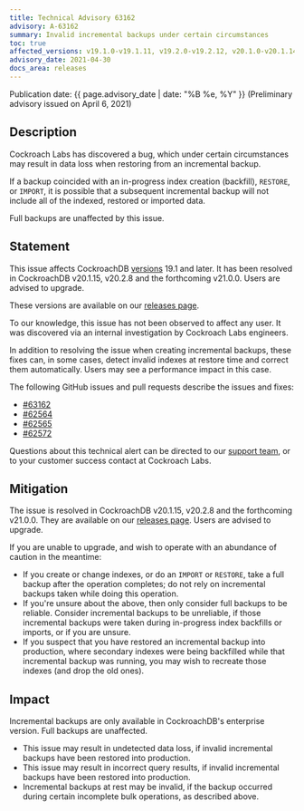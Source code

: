 ```yaml
---
title: Technical Advisory 63162
advisory: A-63162
summary: Invalid incremental backups under certain circumstances
toc: true
affected_versions: v19.1.0-v19.1.11, v19.2.0-v19.2.12, v20.1.0-v20.1.14, v20.2.0-v20.2.7
advisory_date: 2021-04-30
docs_area: releases
---
```


Publication date: {{ page.advisory_date | date: "%B %e, %Y" }}
(Preliminary advisory issued on April 6, 2021)

## Description

Cockroach Labs has discovered a bug, which under certain circumstances may result in data loss when restoring from an incremental backup.

If a backup coincided with an in-progress index creation (backfill), `RESTORE`, or `IMPORT`, it is possible that a subsequent incremental backup will not include all of the indexed, restored or imported data.

Full backups are unaffected by this issue.

## Statement

This issue affects CockroachDB [versions](/docs/releases/) 19.1 and later. It has been resolved in CockroachDB v20.1.15, v20.2.8 and the forthcoming v21.0.0. Users are advised to upgrade.

These versions are available on our [releases page](../releases/index.html).

To our knowledge, this issue has not been observed to affect any user. It was discovered via an internal investigation by Cockroach Labs engineers.

In addition to resolving the issue when creating incremental backups, these fixes can, in some cases, detect invalid indexes at restore time and correct them automatically. Users may see a performance impact in this case.

The following GitHub issues and pull requests describe the issues and fixes:

- [#63162](https://github.com/cockroachdb/cockroach/issues/63162)
- [#62564](https://github.com/cockroachdb/cockroach/issues/62564)
- [#62565](https://github.com/cockroachdb/cockroach/issues/62565)
- [#62572](https://github.com/cockroachdb/cockroach/pull/62572)

Questions about this technical alert can be directed to our [support team](https://support.cockroachlabs.com/), or to your customer success contact at Cockroach Labs.

## Mitigation

The issue is resolved in CockroachDB v20.1.15, v20.2.8 and the forthcoming v21.0.0. They are available on our [releases page](../releases/index.html). Users are advised to upgrade.

If you are unable to upgrade, and wish to operate with an abundance of caution in the meantime:

- If you create or change indexes, or do an `IMPORT` or `RESTORE`, take a full backup after the operation completes; do not rely on incremental backups taken while doing this operation.
- If you're unsure about the above, then only consider full backups to be reliable. Consider incremental backups to be unreliable, if those incremental backups were taken during in-progress index backfills or imports, or if you are unsure.
- If you suspect that you have restored an incremental backup into production, where secondary indexes were being backfilled while that incremental backup was running, you may wish to recreate those indexes (and drop the old ones).

## Impact

Incremental backups are only available in CockroachDB's enterprise version. Full backups are unaffected.

- This issue may result in undetected data loss, if invalid incremental backups have been restored into production.
- This issue may result in incorrect query results, if invalid incremental backups have been restored into production.
- Incremental backups at rest may be invalid, if the backup occurred during certain incomplete bulk operations, as described above.
